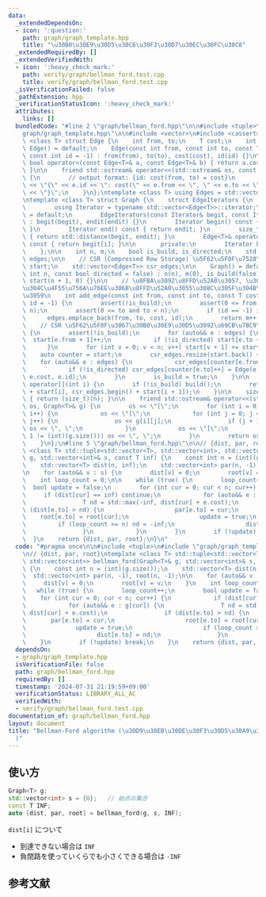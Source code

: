 ```yaml
---
data:
  _extendedDependsOn:
  - icon: ':question:'
    path: graph/graph_template.hpp
    title: "\u30B0\u30E9\u30D5\u30C6\u30F3\u30D7\u30EC\u30FC\u30C8"
  _extendedRequiredBy: []
  _extendedVerifiedWith:
  - icon: ':heavy_check_mark:'
    path: verify/graph/bellman_ford.test.cpp
    title: verify/graph/bellman_ford.test.cpp
  _isVerificationFailed: false
  _pathExtension: hpp
  _verificationStatusIcon: ':heavy_check_mark:'
  attributes:
    links: []
  bundledCode: "#line 2 \"graph/bellman_ford.hpp\"\n\n#include <tuple>\n#line 2 \"\
    graph/graph_template.hpp\"\n\n#include <vector>\n#include <cassert>\n\ntemplate\
    \ <class T> struct Edge {\n    int from, to;\n    T cost;\n    int id;\n\n   \
    \ Edge() = default;\n    Edge(const int from, const int to, const T cost = T(1),\
    \ const int id = -1) : from(from), to(to), cost(cost), id(id) {}\n\n    friend\
    \ bool operator<(const Edge<T>& a, const Edge<T>& b) { return a.cost < b.cost;\
    \ }\n\n    friend std::ostream& operator<<(std::ostream& os, const Edge<T>& e)\
    \ {\n        // output format: {id: cost(from, to) = cost}\n        return os\
    \ << \"{\" << e.id << \": cost(\" << e.from << \", \" << e.to << \") = \" << e.cost\
    \ << \"}\";\n    }\n};\ntemplate <class T> using Edges = std::vector<Edge<T>>;\n\
    \ntemplate <class T> struct Graph {\n    struct EdgeIterators {\n       public:\n\
    \        using Iterator = typename std::vector<Edge<T>>::iterator;\n        EdgeIterators()\
    \ = default;\n        EdgeIterators(const Iterator& begit, const Iterator& endit)\
    \ : begit(begit), endit(endit) {}\n        Iterator begin() const { return begit;\
    \ }\n        Iterator end() const { return endit; }\n        size_t size() const\
    \ { return std::distance(begit, endit); }\n        Edge<T>& operator[](int i)\
    \ const { return begit[i]; }\n\n       private:\n        Iterator begit, endit;\n\
    \    };\n\n    int n, m;\n    bool is_build, is_directed;\n    std::vector<Edge<T>>\
    \ edges;\n\n    // CSR (Compressed Row Storage) \u5F62\u5F0F\u7528\n    std::vector<int>\
    \ start;\n    std::vector<Edge<T>> csr_edges;\n\n    Graph() = default;\n    Graph(const\
    \ int n, const bool directed = false) : n(n), m(0), is_build(false), is_directed(directed),\
    \ start(n + 1, 0) {}\n\n    // \u8FBA\u3092\u8FFD\u52A0\u3057, \u305D\u306E\u8FBA\
    \u304C\u4F55\u756A\u76EE\u306B\u8FFD\u52A0\u3055\u308C\u305F\u304B\u3092\u8FD4\
    \u3059\n    int add_edge(const int from, const int to, const T cost = T(1), int\
    \ id = -1) {\n        assert(!is_build);\n        assert(0 <= from and from <\
    \ n);\n        assert(0 <= to and to < n);\n        if (id == -1) id = m;\n  \
    \      edges.emplace_back(from, to, cost, id);\n        return m++;\n    }\n\n\
    \    // CSR \u5F62\u5F0F\u3067\u30B0\u30E9\u30D5\u3092\u69CB\u7BC9\n    void build()\
    \ {\n        assert(!is_build);\n        for (auto&& e : edges) {\n          \
    \  start[e.from + 1]++;\n            if (!is_directed) start[e.to + 1]++;\n  \
    \      }\n        for (int v = 0; v < n; v++) start[v + 1] += start[v];\n    \
    \    auto counter = start;\n        csr_edges.resize(start.back() + 1);\n    \
    \    for (auto&& e : edges) {\n            csr_edges[counter[e.from]++] = e;\n\
    \            if (!is_directed) csr_edges[counter[e.to]++] = Edge(e.to, e.from,\
    \ e.cost, e.id);\n        }\n        is_build = true;\n    }\n\n    EdgeIterators\
    \ operator[](int i) {\n        if (!is_build) build();\n        return EdgeIterators(csr_edges.begin()\
    \ + start[i], csr_edges.begin() + start[i + 1]);\n    }\n\n    size_t size() const\
    \ { return (size_t)(n); }\n\n    friend std::ostream& operator<<(std::ostream&\
    \ os, Graph<T>& g) {\n        os << \"[\";\n        for (int i = 0; i < (int)(g.size());\
    \ i++) {\n            os << \"[\";\n            for (int j = 0; j < (int)(g[i].size());\
    \ j++) {\n                os << g[i][j];\n                if (j + 1 != (int)(g[i].size()))\
    \ os << \", \";\n            }\n            os << \"]\";\n            if (i +\
    \ 1 != (int)(g.size())) os << \", \";\n        }\n        return os << \"]\";\n\
    \    }\n};\n#line 5 \"graph/bellman_ford.hpp\"\n\n// {dist, par, root}\ntemplate\
    \ <class T> std::tuple<std::vector<T>, std::vector<int>, std::vector<int>> bellman_ford(Graph<T>&\
    \ g, std::vector<int>& s, const T inf) {\n    const int n = (int)(g.size());\n\
    \    std::vector<T> dist(n, inf);\n    std::vector<int> par(n, -1), root(n, -1);\n\
    \n    for (auto&& v : s) {\n        dist[v] = 0;\n        root[v] = v;\n    }\n\
    \    int loop_count = 0;\n\n    while (true) {\n        loop_count++;\n      \
    \  bool update = false;\n        for (int cur = 0; cur < n; cur++) {\n       \
    \     if (dist[cur] == inf) continue;\n            for (auto&& e : g[cur]) {\n\
    \                T nd = std::max(-inf, dist[cur] + e.cost);\n                if\
    \ (dist[e.to] > nd) {\n                    par[e.to] = cur;\n                \
    \    root[e.to] = root[cur];\n                    update = true;\n           \
    \         if (loop_count >= n) nd = -inf;\n                    dist[e.to] = nd;\n\
    \                }\n            }\n        }\n        if (!update) break;\n  \
    \  }\n    return {dist, par, root};\n}\n"
  code: "#pragma once\n\n#include <tuple>\n#include \"graph/graph_template.hpp\"\n\
    \n// {dist, par, root}\ntemplate <class T> std::tuple<std::vector<T>, std::vector<int>,\
    \ std::vector<int>> bellman_ford(Graph<T>& g, std::vector<int>& s, const T inf)\
    \ {\n    const int n = (int)(g.size());\n    std::vector<T> dist(n, inf);\n  \
    \  std::vector<int> par(n, -1), root(n, -1);\n\n    for (auto&& v : s) {\n   \
    \     dist[v] = 0;\n        root[v] = v;\n    }\n    int loop_count = 0;\n\n \
    \   while (true) {\n        loop_count++;\n        bool update = false;\n    \
    \    for (int cur = 0; cur < n; cur++) {\n            if (dist[cur] == inf) continue;\n\
    \            for (auto&& e : g[cur]) {\n                T nd = std::max(-inf,\
    \ dist[cur] + e.cost);\n                if (dist[e.to] > nd) {\n             \
    \       par[e.to] = cur;\n                    root[e.to] = root[cur];\n      \
    \              update = true;\n                    if (loop_count >= n) nd = -inf;\n\
    \                    dist[e.to] = nd;\n                }\n            }\n    \
    \    }\n        if (!update) break;\n    }\n    return {dist, par, root};\n}"
  dependsOn:
  - graph/graph_template.hpp
  isVerificationFile: false
  path: graph/bellman_ford.hpp
  requiredBy: []
  timestamp: '2024-07-31 21:19:59+09:00'
  verificationStatus: LIBRARY_ALL_AC
  verifiedWith:
  - verify/graph/bellman_ford.test.cpp
documentation_of: graph/bellman_ford.hpp
layout: document
title: "Bellman-Ford algorithm (\u30D9\u30EB\u30DE\u30F3\u30D5\u30A9\u30FC\u30C9\u6CD5\
  )"
---
```


## 使い方

```cpp
Graph<T> g;
std::vector<int> s = {0};   // 始点の集合
const T INF;
auto [dist, par, root] = bellman_ford(g, s, INF);
```

`dist[i]` について
- 到達できない場合は `INF`
- 負閉路を使っていくらでも小さくできる場合は `-INF`

## 参考文献
